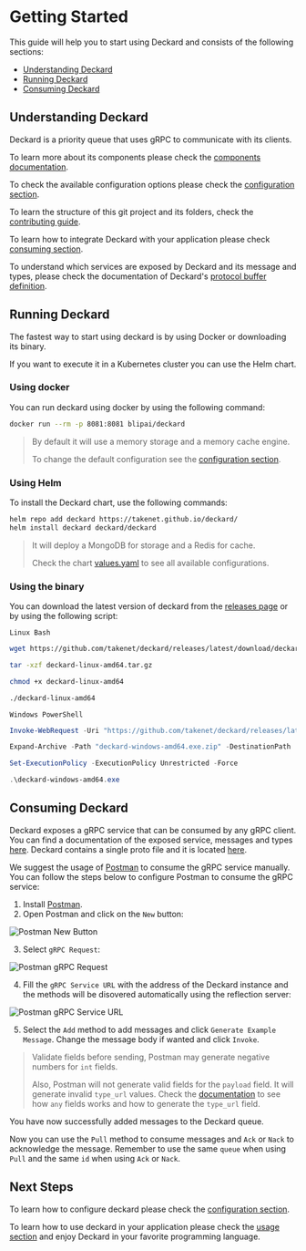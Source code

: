 # Getting Started

This guide will help you to start using Deckard and consists of the following sections:

- [Understanding Deckard](#understanding-deckard)
- [Running Deckard](#running-deckard)
- [Consuming Deckard](#consuming-deckard)

## Understanding Deckard

Deckard is a priority queue that uses gRPC to communicate with its clients.

To learn more about its components please check the [components documentation](components.md).

To check the available configuration options please check the [configuration section](/README.md?#configuration).

To learn the structure of this git project and its folders, check the [contributing guide](/CONTRIBUTING.md).

To learn how to integrate Deckard with your application please check [consuming section](#consuming-deckard).

To understand which services are exposed by Deckard and its message and types, please check the documentation of Deckard's [protocol buffer definition](proto.md).

## Running Deckard

The fastest way to start using deckard is by using Docker or downloading its binary.

If you want to execute it in a Kubernetes cluster you can use the Helm chart.

### Using docker

You can run deckard using docker by using the following command:

```bash
docker run --rm -p 8081:8081 blipai/deckard
```

> By default it will use a memory storage and a memory cache engine.
>
> To change the default configuration see the [configuration section](/README.md?#configuration).

### Using Helm

To install the Deckard chart, use the following commands:

```bash
helm repo add deckard https://takenet.github.io/deckard/
helm install deckard deckard/deckard
```

> It will deploy a MongoDB for storage and a Redis for cache.
>
> Check the chart [values.yaml](../helm/values.yaml) to see all available configurations.


### Using the binary

You can download the latest version of deckard from the [releases page](https://github.com/takenet/deckard/releases) or by using the following script:

`Linux Bash`
```bash
wget https://github.com/takenet/deckard/releases/latest/download/deckard-linux-amd64.tar.gz

tar -xzf deckard-linux-amd64.tar.gz

chmod +x deckard-linux-amd64

./deckard-linux-amd64
```

`Windows PowerShell`
```powershell
Invoke-WebRequest -Uri "https://github.com/takenet/deckard/releases/latest/download/deckard-windows-amd64.exe.zip" -OutFile "deckard-windows-amd64.exe.zip"

Expand-Archive -Path "deckard-windows-amd64.exe.zip" -DestinationPath .

Set-ExecutionPolicy -ExecutionPolicy Unrestricted -Force

.\deckard-windows-amd64.exe
```

## Consuming Deckard

Deckard exposes a gRPC service that can be consumed by any gRPC client. You can find a documentation of the exposed service, messages and types [here](proto.md). Deckard contains a single proto file and it is located [here](/proto/deckard_service.proto).

We suggest the usage of [Postman](https://www.postman.com/) to consume the gRPC service manually. You can follow the steps below to configure Postman to consume the gRPC service:

1. Install [Postman](https://www.postman.com/).
2. Open Postman and click on the `New` button:

![Postman New Button](/docs/postman/postman_new.png)

3. Select `gRPC Request`:

![Postman gRPC Request](/docs/postman/postman_grpc.png)

4. Fill the `gRPC Service URL` with the address of the Deckard instance and the methods will be disovered automatically using the reflection server:

![Postman gRPC Service URL](/docs/postman/postman_reflection.png)

5. Select the `Add` method to add messages and click `Generate Example Message`. Change the message body if wanted and click `Invoke`.

> Validate fields before sending, Postman may generate negative numbers for `int` fields.
>
> Also, Postman will not generate valid fields for the `payload` field. It will generate invalid `type_url` values. Check the [documentation](https://developers.google.com/protocol-buffers/docs/proto3#any) to see how `any` fields works and how to generate the `type_url` field.

You have now successfully added messages to the Deckard queue.

Now you can use the `Pull` method to consume messages and `Ack` or `Nack` to acknowledge the message. Remember to use the same `queue` when using `Pull` and the same `id` when using `Ack` or `Nack`.

## Next Steps

To learn how to configure deckard please check the [configuration section](/README.md?#configuration).

To learn how to use deckard in your application please check the [usage section](using.md) and enjoy Deckard in your favorite programming language.